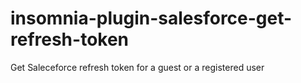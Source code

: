 # insomnia-plugin-salesforce-get-refresh-token
Get Saleceforce refresh token for a guest or a registered user
